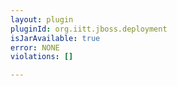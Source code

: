 ```yaml
---
layout: plugin
pluginId: org.iitt.jboss.deployment
isJarAvailable: true
error: NONE
violations: []

---
```

